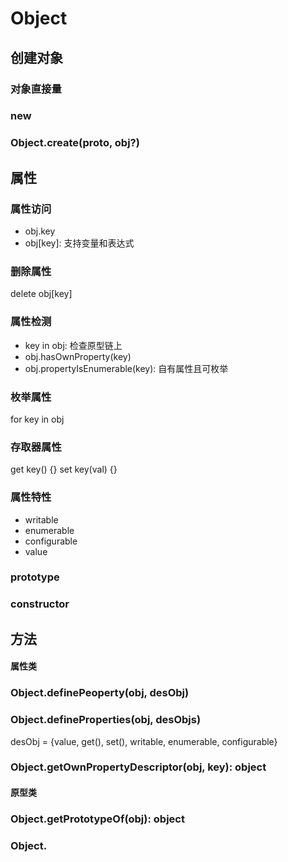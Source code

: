 # Object

## 创建对象

### 对象直接量

### new

### Object.create(proto, obj?)

## 属性
### 属性访问
- obj.key
- obj[key]: 支持变量和表达式

### 删除属性
delete obj[key]

### 属性检测
- key in obj: 检查原型链上
- obj.hasOwnProperty(key)
- obj.propertyIsEnumerable(key): 自有属性且可枚举

### 枚举属性
for key in obj

### 存取器属性
get key() {}
set key(val) {}

### 属性特性
- writable
- enumerable
- configurable
- value

### prototype
### constructor


## 方法
#### 属性类
### Object.definePeoperty(obj, desObj)
### Object.defineProperties(obj, desObjs)
desObj = {value, get(), set(), writable, enumerable, configurable}

### Object.getOwnPropertyDescriptor(obj, key): object

#### 原型类
### Object.getPrototypeOf(obj): object
### Object.


